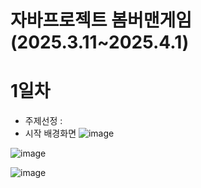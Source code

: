 # 자바프로젝트 봄버맨게임 (2025.3.11~2025.4.1)

# 1일차
 - 주제선정 :
 - 시작 배경화면
 ![image](https://github.com/user-attachments/assets/6216db27-b20a-4ccf-8539-4ec016bbab2c)

 ![image](https://github.com/user-attachments/assets/fb951055-574f-4f89-90f4-7049740e5c75)
 
 ![image](https://github.com/user-attachments/assets/cfb3f395-5441-429a-aaa1-f2444abf6c03)
